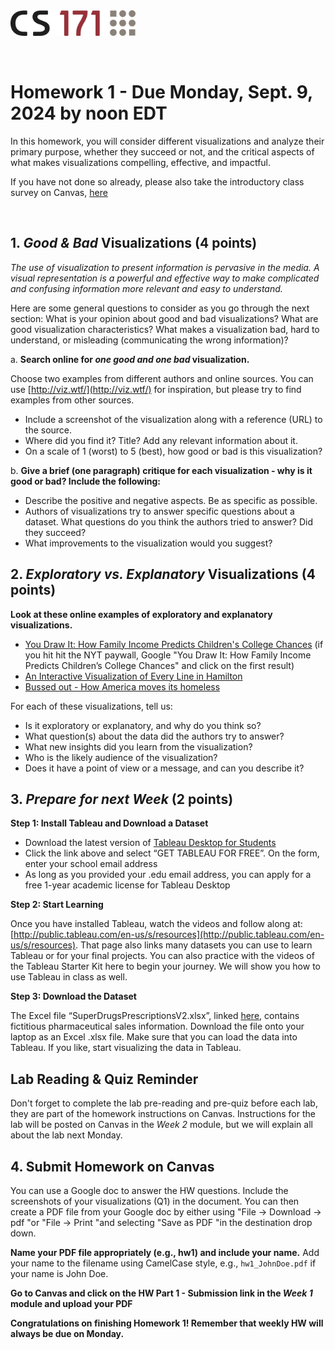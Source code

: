 <!-----
layout: lab
exclude: true
---
-->
<img src="cs171-logo.png" width="200">

&nbsp;

# Homework 1 - Due Monday, Sept. 9, 2024 by noon EDT

In this homework, you will consider different visualizations and analyze their primary purpose, whether they succeed or not, and the critical aspects of what makes visualizations compelling, effective, and impactful.

If you have not done so already, please also take the introductory class survey on Canvas, [here](https://canvas.harvard.edu/courses/123364/modules/items/1407007)

&nbsp;


## 1. *Good & Bad* Visualizations (4 points)


*The use of visualization to present information is pervasive in the media. A visual representation is a powerful and effective way to make complicated and confusing information more relevant and easy to understand.*

Here are some general questions to consider as you go through the next section: What is your opinion about good and bad visualizations? What are good visualization characteristics? What makes a visualization bad, hard to understand, or misleading (communicating the wrong information)?


a. **Search online for *one good and one bad* visualization.**

Choose two examples from different authors and online sources. You can use [http://viz.wtf/](http://viz.wtf/) for inspiration, but please try to find examples from other sources.

   * Include a screenshot of the visualization along with a reference (URL) to the source.
   * Where did you find it? Title? Add any relevant information about it.
   * On a scale of 1 (worst) to 5 (best), how good or bad is this visualization?

b. **Give a brief (one paragraph) critique for each visualization - why is it good or bad? Include the following:**

   * Describe the positive and negative aspects. Be as specific as possible.
   * Authors of visualizations try to answer specific questions about a dataset. What questions do you think the authors tried to answer? Did they succeed?
   * What improvements to the visualization would you suggest?

## 2. *Exploratory vs. Explanatory* Visualizations (4 points)

**Look at these online examples of exploratory and explanatory visualizations.**

* [You Draw It: How Family Income Predicts Children's College Chances](https://www.nytimes.com/interactive/2015/05/28/upshot/you-draw-it-how-family-income-affects-childrens-college-chances.html?_r=0&pagewanted=all)  (if you hit hit the NYT paywall, Google "You Draw It: How Family Income Predicts Children’s College Chances" and click on the first result)
* [An Interactive Visualization of Every Line in Hamilton ](https://pudding.cool/2017/03/hamilton/)
* [Bussed out - How America moves its homeless](https://www.theguardian.com/us-news/ng-interactive/2017/dec/20/bussed-out-america-moves-homeless-people-country-study)

For each of these visualizations, tell us:

* Is it exploratory or explanatory, and why do you think so?
* What question(s) about the data did the authors try to answer?
* What new insights did you learn from the visualization?
* Who is the likely audience of the visualization?
* Does it have a point of view or a message, and can you describe it?


## 3. *Prepare for next Week* (2 points)

**Step 1: Install Tableau and Download a Dataset**

[//]: # (* Download the latest version of [Tableau Desktop and Tableau Prep Builder]&#40;https://www.tableau.com/tft/activation&#41;)

[//]: # (* Click the link above and select “Download Tableau Desktop” and “Download Tableau Prep Builder.” On the form, enter your school email address for Business E-mail and enter the name of your school for Organization.)

[//]: # (* Activate with your product key:  TCFO-1874-72D0-7A45-EE1D)

[//]: # (* Already have a copy of Tableau Desktop installed? Update your license in the application: Help menu → Manage Product Keys)

[//]: # (* If you have a .edu email address, you can apply for a free 1-year academic license for Tableau Desktop by completing the process [here]&#40;https://www.tableau.com/academic/students&#41; &#40;using your .edu email&#41;.)

* Download the latest version of [Tableau Desktop for Students](https://www.tableau.com/academic/students)
* Click the link above and select “GET TABLEAU FOR FREE”. On the form, enter your school email address
* As long as you provided your .edu email address, you can apply for a free 1-year academic license for Tableau Desktop


**Step 2: Start Learning**

Once you have installed Tableau, watch the videos and follow along at: [http://public.tableau.com/en-us/s/resources](http://public.tableau.com/en-us/s/resources). That page also links many datasets you can use to learn Tableau or for your final projects. You can also practice with the videos of the Tableau Starter Kit here to begin your journey. We will show you how to use Tableau in class as well.

**Step 3: Download the Dataset**

The Excel file “SuperDrugsPrescriptionsV2.xlsx”, linked [here](https://bit.ly/superdrugsprescriptionsV2), contains fictitious pharmaceutical sales information. Download the file onto your laptop as an Excel .xlsx file. Make sure that you can load the data into Tableau. If you like, start visualizing the data in Tableau.


## Lab Reading & Quiz Reminder

Don't forget to complete the lab pre-reading and pre-quiz before each lab, they are part of the homework instructions on Canvas. Instructions for the lab will be posted on Canvas in the *Week 2* module, but we will explain all about the lab next Monday.


## 4. Submit Homework on Canvas

You can use a Google doc to answer the HW questions. Include the screenshots of your visualizations (Q1) in the document. You can then create a PDF file from your Google doc by either using "File -> Download -> pdf "or "File -> Print "and selecting "Save as PDF "in the destination drop down.

**Name your PDF file appropriately (e.g., hw1) and include your name.** Add your name to the filename using CamelCase style, e.g., ```hw1_JohnDoe.pdf``` if your name is John Doe.

**Go to Canvas and click on the HW Part 1 - Submission link in the *Week 1* module and upload your PDF**

**Congratulations on finishing Homework 1! Remember that weekly HW will always be due on Monday.**
